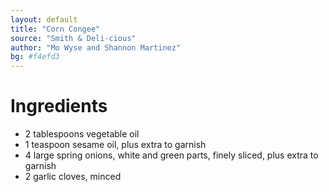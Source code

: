 ```yaml
---
layout: default
title: "Corn Congee"
source: "Smith & Deli-cious"
author: "Mo Wyse and Shannon Martinez"
bg: #f4efd3
---
```

# Ingredients
- 2 tablespoons vegetable oil
- 1 teaspoon sesame oil, plus extra to garnish
- 4 large spring onions, white and green parts, finely sliced, plus extra to garnish
- 2 garlic cloves, minced
